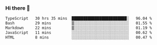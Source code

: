 ### Hi there 👋

<!--
**zhengis-alinur/zhengis-alinur** is a ✨ _special_ ✨ repository because its `README.md` (this file) appears on your GitHub profile.

Here are some ideas to get you started:

- 🔭 I’m currently working on ...
- 🌱 I’m currently learning ...
- 👯 I’m looking to collaborate on ...
- 🤔 I’m looking for help with ...
- 💬 Ask me about ...
- 📫 How to reach me: ...
- 😄 Pronouns: ...
- ⚡ Fun fact: ...
-->

<!--START_SECTION:waka-->

```txt
TypeScript   30 hrs 35 mins  ████████████████████████░   96.04 %
Bash         29 mins         ▒░░░░░░░░░░░░░░░░░░░░░░░░   01.55 %
Markdown     22 mins         ▒░░░░░░░░░░░░░░░░░░░░░░░░   01.19 %
JavaScript   11 mins         ░░░░░░░░░░░░░░░░░░░░░░░░░   00.62 %
HTML         8 mins          ░░░░░░░░░░░░░░░░░░░░░░░░░   00.47 %
```

<!--END_SECTION:waka-->

